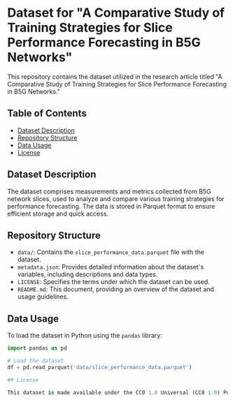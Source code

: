 # Dataset for "A Comparative Study of Training Strategies for Slice Performance Forecasting in B5G Networks"

This repository contains the dataset utilized in the research article titled "A Comparative Study of Training Strategies for Slice Performance Forecasting in B5G Networks."

## Table of Contents

- [Dataset Description](#dataset-description)
- [Repository Structure](#repository-structure)
- [Data Usage](#data-usage)
- [License](#license)

## Dataset Description

The dataset comprises measurements and metrics collected from B5G network slices, used to analyze and compare various training strategies for performance forecasting. The data is stored in Parquet format to ensure efficient storage and quick access.

## Repository Structure

- `data/`: Contains the `slice_performance_data.parquet` file with the dataset.
- `metadata.json`: Provides detailed information about the dataset's variables, including descriptions and data types.
- `LICENSE`: Specifies the terms under which the dataset can be used.
- `README.md`: This document, providing an overview of the dataset and usage guidelines.

## Data Usage

To load the dataset in Python using the `pandas` library:

```python
import pandas as pd

# Load the dataset
df = pd.read_parquet('data/slice_performance_data.parquet')

## License

This dataset is made available under the CC0 1.0 Universal (CC0 1.0) Public Domain Dedication. You are free to copy, modify, distribute, and use the data, even for commercial purposes, without asking permission. While attribution is not legally required, it is appreciated.


